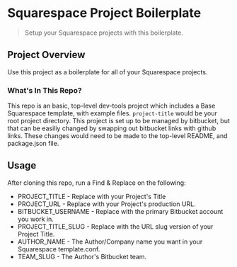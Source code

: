 Squarespace Project Boilerplate
=======
> Setup your Squarespace projects with this boilerplate.



## Project Overview
Use this project as a boilerplate for all of your Squarespace projects.

### What's In This Repo?
This repo is an basic, top-level dev-tools project which includes a Base Squarespace template, with example files. `project-title` would be your root project directory. This project is set up to be managed by bitbucket, but that can be easiliy changed by swapping out bitbucket links with github links. These changes would need to be made to the top-level README, and package.json file.

## Usage
After cloning this repo, run a Find & Replace on the following:

* PROJECT_TITLE - Replace with your Project's Title
* PROJECT_URL - Replace with your Project's production URL.
* BITBUCKET_USERNAME - Replace with the primary Bitbucket account you work in.
* PROJECT_TITLE_SLUG - Replace with the URL slug version of your Project Title.
* AUTHOR_NAME - The Author/Company name you want in your Squarespace template.conf.
* TEAM_SLUG - The Author's Bitbucket team.
